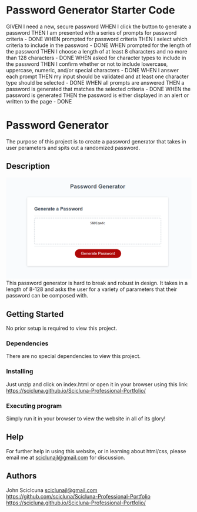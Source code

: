 # Password Generator Starter Code

GIVEN I need a new, secure password
WHEN I click the button to generate a password
THEN I am presented with a series of prompts for password criteria - DONE
WHEN prompted for password criteria
THEN I select which criteria to include in the password - DONE
WHEN prompted for the length of the password
THEN I choose a length of at least 8 characters and no more than 128 characters - DONE
WHEN asked for character types to include in the password
THEN I confirm whether or not to include lowercase, uppercase, numeric, and/or special characters - DONE
WHEN I answer each prompt
THEN my input should be validated and at least one character type should be selected - DONE
WHEN all prompts are answered
THEN a password is generated that matches the selected criteria - DONE
WHEN the password is generated
THEN the password is either displayed in an alert or written to the page - DONE

# Password Generator

The purpose of this project is to create a password generator that takes in user perameters and spits out a randomized password.

## Description

![Website Screenshot](./assets/Screenshot%202022-12-11%20115421.png)
This password generator is hard to break and robust in design. It takes in a length of 8-128 and asks the user for a variety of parameters that their password can be composed with.

## Getting Started

No prior setup is required to view this project.

### Dependencies

There are no special dependencies to view this project.

### Installing

Just unzip and click on index.html or open it in your browser using this link: https://scicluna.github.io/Scicluna-Professional-Portfolio/

### Executing program

Simply run it in your browser to view the website in all of its glory!

## Help

For further help in using this website, or in learning about html/css, please email me at sciclunajl@gmail.com for discussion.

## Authors

John Sciclcuna
sciclunajl@gmail.com  
https://github.com/scicluna/Scicluna-Professional-Portfolio  
https://scicluna.github.io/Scicluna-Professional-Portfolio/
